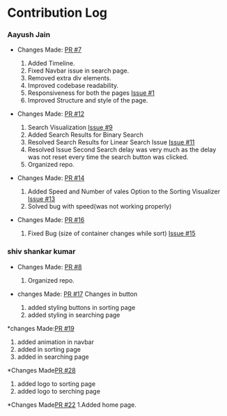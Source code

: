 # Contribution Log

### Aayush Jain
* Changes Made: [PR #7](https://github.com/akshitadixit/Structurex/pull/7)
  1. Added Timeline.
  2. Fixed Navbar issue in search page.
  3. Removed extra div elements.
  4. Improved codebase readability.
  5. Responsiveness for both the pages [Issue #1](https://github.com/akshitadixit/Structurex/issues/13)
  6. Improved Structure and style of the page.

* Changes Made: [PR #12](https://github.com/akshitadixit/Structurex/pull/12)
  1. Search Visualization [Issue #9](https://github.com/akshitadixit/Structurex/issues/9)
  2. Added Search Results for Binary Search
  3. Resolved Search Results for Linear Search Issue [Issue #11](https://github.com/akshitadixit/Structurex/issues/11)
  4. Resolved Issue Second Search delay was very much as the delay was not reset every time the search button was clicked.
  5. Organized repo.

* Changes Made: [PR #14](https://github.com/akshitadixit/Structurex/pull/14)
  1. Added Speed and Number of vales Option to the Sorting Visualizer [Issue #13](https://github.com/akshitadixit/Structurex/issues/13)
  2. Solved bug with speed(was not working properly)

* Changes Made: [PR #16](https://github.com/akshitadixit/Structurex/pull/16)
  1. Fixed Bug (size of container changes while sort)  [Issue #15](https://github.com/akshitadixit/Structurex/issues/15)
  
  
### shiv shankar kumar

* Changes Made: [PR #8](https://github.com/akshitadixit/Structurex/pull/8)
  1. Organized repo.

* changes Made: [PR #17](https://github.com/akshitadixit/Structurex/pull/17)
  Changes in button
  1. added styling buttons in sorting page
  2. added styling in searching page

*changes Made:[PR #19](https://github.com/akshitadixit/Structurex/pull/19)
  1. added animation in navbar
  2. added in sorting page 
  3. added in searching page

  *Changes Made[PR #28](https://github.com/akshitadixit/Structurex/pull/28)
  1. added logo to sorting page
  2. added logo to serching page

  *Changes Made[PR #22](https://github.com/akshitadixit/Structurex/pull/22)
  1.Added home page.